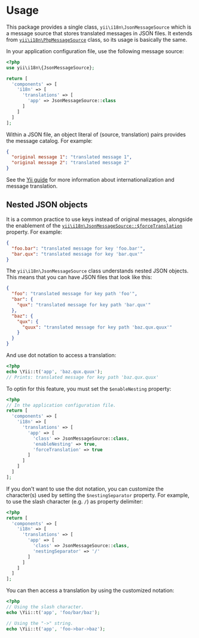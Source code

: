 # Usage
This package provides a single class, `yii\i18n\JsonMessageSource` which is a message source that stores translated messages in JSON files.
It extends from [`yii\i18n\PhpMessageSource`](http://www.yiiframework.com/doc-2.0/yii-i18n-phpmessagesource.html) class, so its usage is basically the same.

In your application configuration file, use the following message source:

```php
<?php
use yii\i18n\{JsonMessageSource};

return [
  'components' => [
    'i18n' => [
      'translations' => [
        'app' => JsonMessageSource::class
      ]
    ]
  ]
];
```

Within a JSON file, an object literal of (source, translation) pairs provides the message catalog. For example:

```json
{
  "original message 1": "translated message 1",
  "original message 2": "translated message 2"
}
```

See the [Yii guide](http://www.yiiframework.com/doc-2.0/guide-tutorial-i18n.html#message-translation) for more information about internationalization and message translation.

## Nested JSON objects
It is a common practice to use keys instead of original messages, alongside the enablement of the [`yii\i18n\JsonMessageSource::$forceTranslation`](http://www.yiiframework.com/doc-2.0/yii-i18n-messagesource.html#$forceTranslation-detail) property. For example:

```json
{
  "foo.bar": "translated message for key 'foo.bar'",
  "bar.qux": "translated message for key 'bar.qux'"
}
```

The `yii\i18n\JsonMessageSource` class understands nested JSON objects.
This means that you can have JSON files that look like this:

```json
{
  "foo": "translated message for key path 'foo'",
  "bar": {
    "qux": "translated message for key path 'bar.qux'"
  },
  "baz": {
    "qux": {
      "quux": "translated message for key path 'baz.qux.quux'"
    }
  }
}
```

And use dot notation to access a translation:

```php
<?php
echo \Yii::t('app', 'baz.qux.quux');
// Prints: translated message for key path 'baz.qux.quux'
```

To optin for this feature, you must set the `$enableNesting` property:

```php
<?php
// In the application configuration file.
return [
  'components' => [
    'i18n' => [
      'translations' => [
        'app' => [
          'class' => JsonMessageSource::class,
          'enableNesting' => true,
          'forceTranslation' => true
        ]
      ]
    ]
  ]
];
```

If you don't want to use the dot notation, you can customize the character(s) used by setting the `$nestingSeparator` property. For example, to use the slash character (e.g. `/`) as property delimiter:

```php
<?php
return [
  'components' => [
    'i18n' => [
      'translations' => [
        'app' => [
          'class' => JsonMessageSource::class,
          'nestingSeparator' => '/'
        ]
      ]
    ]
  ]
];
```

You can then access a translation by using the customized notation:

```php
<?php
// Using the slash character.
echo \Yii::t('app', 'foo/bar/baz');

// Using the "->" string.
echo \Yii::t('app', 'foo->bar->baz');
```
